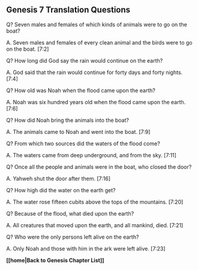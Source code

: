 ## Genesis 7 Translation Questions ##

Q? Seven males and females of which kinds of animals were to go on the boat?

A. Seven males and females of every clean animal and the birds were to go on the boat. [7:2]

Q? How long did God say the rain would continue on the earth?

A. God said that the rain would continue for forty days and forty nights. [7:4]

Q? How old was Noah when the flood came upon the earth?

A. Noah was six hundred years old when the flood came upon the earth. [7:6]

Q? How did Noah bring the animals into the boat?

A. The animals came to Noah and went into the boat. [7:9]

Q? From which two sources did the waters of the flood come?

A. The waters came from deep underground, and from the sky. [7:11]

Q? Once all the people and animals were in the boat, who closed the door?

A. Yahweh shut the door after them. [7:16]

Q? How high did the water on the earth get?

A. The water rose fifteen cubits above the tops of the mountains. [7:20]

Q? Because of the flood, what died upon the earth?

A. All creatures that moved upon the earth, and all mankind, died. [7:21]

Q? Who were the only persons left alive on the earth?

A. Only Noah and those with him in the ark were left alive. [7:23]

__[[home|Back to Genesis Chapter List]]__

